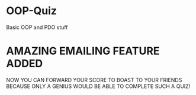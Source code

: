 # OOP-Quiz
Basic OOP and PDO stuff

# AMAZING EMAILING FEATURE ADDED

NOW YOU CAN FORWARD YOUR SCORE TO BOAST TO YOUR FRIENDS BECAUSE ONLY A GENIUS WOULD BE ABLE TO COMPLETE SUCH A QUIZ!
